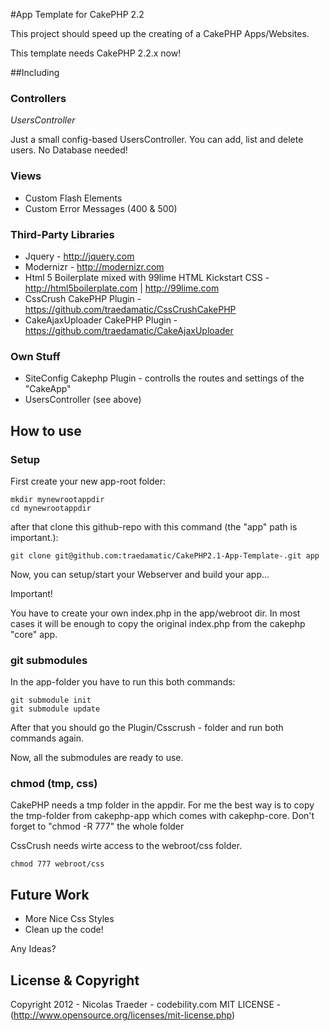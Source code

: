 #App Template for CakePHP 2.2

This project should speed up the creating of a CakePHP Apps/Websites.

This template needs CakePHP 2.2.x now!  


##Including

### Controllers

*UsersController*

Just a small config-based UsersController. You can add, list and delete users. No Database needed!


### Views

* Custom Flash Elements
* Custom Error Messages (400 & 500)

### Third-Party Libraries

* Jquery - http://jquery.com
* Modernizr - http://modernizr.com
* Html 5 Boilerplate mixed with 99lime HTML Kickstart CSS - http://html5boilerplate.com | http://99lime.com
* CssCrush CakePHP Plugin - https://github.com/traedamatic/CssCrushCakePHP
* CakeAjaxUploader CakePHP Plugin - https://github.com/traedamatic/CakeAjaxUploader

### Own Stuff
* SiteConfig Cakephp Plugin - controlls the routes and settings of the "CakeApp"
* UsersController (see above)

## How to use

### Setup

First create your new app-root folder:

```
mkdir mynewrootappdir
cd mynewrootappdir
```

after that clone this github-repo with this command (the "app" path is important.):

```
git clone git@github.com:traedamatic/CakePHP2.1-App-Template-.git app
```

Now, you can setup/start your Webserver and build your app...

Important!

You have to create your own index.php in the app/webroot dir. In most cases it will be enough to copy the original index.php from the cakephp "core" app.

### git submodules

In the app-folder you have to run this both commands:

```
git submodule init
git submodule update
```

After that you should go the Plugin/Csscrush - folder and run both commands again.

Now, all the submodules are ready to use.

### chmod (tmp, css)

CakePHP needs a tmp folder in the appdir. For me the best way is to copy the tmp-folder
from cakephp-app which comes with cakephp-core. Don't forget to "chmod -R 777" the whole folder

CssCrush needs wirte access to the webroot/css folder.

``` 
chmod 777 webroot/css
```


## Future Work

* More Nice Css Styles
* Clean up the code!

Any Ideas?


## License & Copyright

Copyright 2012 - Nicolas Traeder - codebility.com
MIT LICENSE - (http://www.opensource.org/licenses/mit-license.php) 


